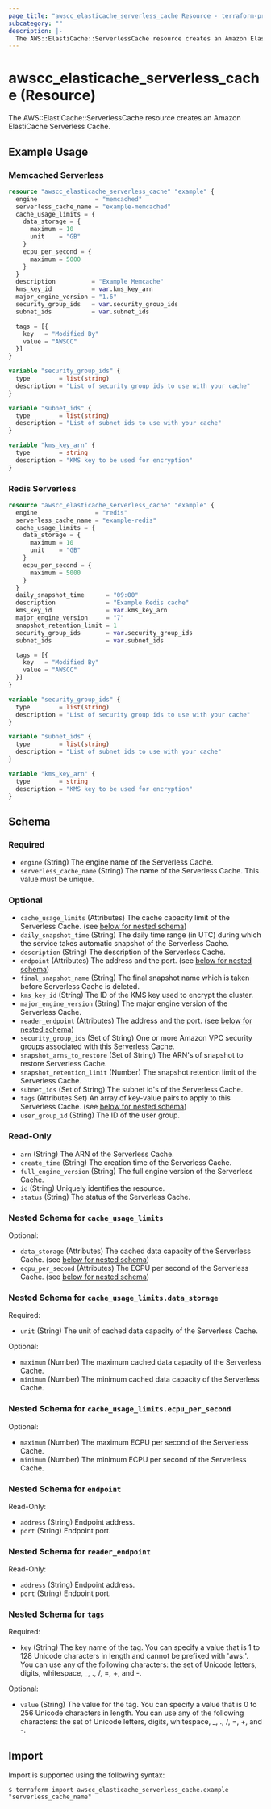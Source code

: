```yaml
---
page_title: "awscc_elasticache_serverless_cache Resource - terraform-provider-awscc"
subcategory: ""
description: |-
  The AWS::ElastiCache::ServerlessCache resource creates an Amazon ElastiCache Serverless Cache.
---
```


# awscc_elasticache_serverless_cache (Resource)

The AWS::ElastiCache::ServerlessCache resource creates an Amazon ElastiCache Serverless Cache.

## Example Usage

### Memcached Serverless

```terraform
resource "awscc_elasticache_serverless_cache" "example" {
  engine                = "memcached"
  serverless_cache_name = "example-memcached"
  cache_usage_limits = {
    data_storage = {
      maximum = 10
      unit    = "GB"
    }
    ecpu_per_second = {
      maximum = 5000
    }
  }
  description          = "Example Memcache"
  kms_key_id           = var.kms_key_arn
  major_engine_version = "1.6"
  security_group_ids   = var.security_group_ids
  subnet_ids           = var.subnet_ids

  tags = [{
    key   = "Modified By"
    value = "AWSCC"
  }]
}

variable "security_group_ids" {
  type        = list(string)
  description = "List of security group ids to use with your cache"
}

variable "subnet_ids" {
  type        = list(string)
  description = "List of subnet ids to use with your cache"
}

variable "kms_key_arn" {
  type        = string
  description = "KMS key to be used for encryption"
}
```

### Redis Serverless

```terraform
resource "awscc_elasticache_serverless_cache" "example" {
  engine                = "redis"
  serverless_cache_name = "example-redis"
  cache_usage_limits = {
    data_storage = {
      maximum = 10
      unit    = "GB"
    }
    ecpu_per_second = {
      maximum = 5000
    }
  }
  daily_snapshot_time      = "09:00"
  description              = "Example Redis cache"
  kms_key_id               = var.kms_key_arn
  major_engine_version     = "7"
  snapshot_retention_limit = 1
  security_group_ids       = var.security_group_ids
  subnet_ids               = var.subnet_ids

  tags = [{
    key   = "Modified By"
    value = "AWSCC"
  }]
}

variable "security_group_ids" {
  type        = list(string)
  description = "List of security group ids to use with your cache"
}

variable "subnet_ids" {
  type        = list(string)
  description = "List of subnet ids to use with your cache"
}

variable "kms_key_arn" {
  type        = string
  description = "KMS key to be used for encryption"
}
```

<!-- schema generated by tfplugindocs -->
## Schema

### Required

- `engine` (String) The engine name of the Serverless Cache.
- `serverless_cache_name` (String) The name of the Serverless Cache. This value must be unique.

### Optional

- `cache_usage_limits` (Attributes) The cache capacity limit of the Serverless Cache. (see [below for nested schema](#nestedatt--cache_usage_limits))
- `daily_snapshot_time` (String) The daily time range (in UTC) during which the service takes automatic snapshot of the Serverless Cache.
- `description` (String) The description of the Serverless Cache.
- `endpoint` (Attributes) The address and the port. (see [below for nested schema](#nestedatt--endpoint))
- `final_snapshot_name` (String) The final snapshot name which is taken before Serverless Cache is deleted.
- `kms_key_id` (String) The ID of the KMS key used to encrypt the cluster.
- `major_engine_version` (String) The major engine version of the Serverless Cache.
- `reader_endpoint` (Attributes) The address and the port. (see [below for nested schema](#nestedatt--reader_endpoint))
- `security_group_ids` (Set of String) One or more Amazon VPC security groups associated with this Serverless Cache.
- `snapshot_arns_to_restore` (Set of String) The ARN's of snapshot to restore Serverless Cache.
- `snapshot_retention_limit` (Number) The snapshot retention limit of the Serverless Cache.
- `subnet_ids` (Set of String) The subnet id's of the Serverless Cache.
- `tags` (Attributes Set) An array of key-value pairs to apply to this Serverless Cache. (see [below for nested schema](#nestedatt--tags))
- `user_group_id` (String) The ID of the user group.

### Read-Only

- `arn` (String) The ARN of the Serverless Cache.
- `create_time` (String) The creation time of the Serverless Cache.
- `full_engine_version` (String) The full engine version of the Serverless Cache.
- `id` (String) Uniquely identifies the resource.
- `status` (String) The status of the Serverless Cache.

<a id="nestedatt--cache_usage_limits"></a>
### Nested Schema for `cache_usage_limits`

Optional:

- `data_storage` (Attributes) The cached data capacity of the Serverless Cache. (see [below for nested schema](#nestedatt--cache_usage_limits--data_storage))
- `ecpu_per_second` (Attributes) The ECPU per second of the Serverless Cache. (see [below for nested schema](#nestedatt--cache_usage_limits--ecpu_per_second))

<a id="nestedatt--cache_usage_limits--data_storage"></a>
### Nested Schema for `cache_usage_limits.data_storage`

Required:

- `unit` (String) The unit of cached data capacity of the Serverless Cache.

Optional:

- `maximum` (Number) The maximum cached data capacity of the Serverless Cache.
- `minimum` (Number) The minimum cached data capacity of the Serverless Cache.


<a id="nestedatt--cache_usage_limits--ecpu_per_second"></a>
### Nested Schema for `cache_usage_limits.ecpu_per_second`

Optional:

- `maximum` (Number) The maximum ECPU per second of the Serverless Cache.
- `minimum` (Number) The minimum ECPU per second of the Serverless Cache.



<a id="nestedatt--endpoint"></a>
### Nested Schema for `endpoint`

Read-Only:

- `address` (String) Endpoint address.
- `port` (String) Endpoint port.


<a id="nestedatt--reader_endpoint"></a>
### Nested Schema for `reader_endpoint`

Read-Only:

- `address` (String) Endpoint address.
- `port` (String) Endpoint port.


<a id="nestedatt--tags"></a>
### Nested Schema for `tags`

Required:

- `key` (String) The key name of the tag. You can specify a value that is 1 to 128 Unicode characters in length and cannot be prefixed with 'aws:'. You can use any of the following characters: the set of Unicode letters, digits, whitespace, _, ., /, =, +, and -.

Optional:

- `value` (String) The value for the tag. You can specify a value that is 0 to 256 Unicode characters in length. You can use any of the following characters: the set of Unicode letters, digits, whitespace, _, ., /, =, +, and -.

## Import

Import is supported using the following syntax:

```shell
$ terraform import awscc_elasticache_serverless_cache.example "serverless_cache_name"
```